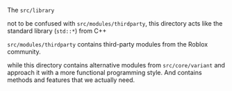 The `src/library`

not to be confused with `src/modules/thirdparty`, this directory acts like the standard library (`std::*`) from C++

`src/modules/thirdparty` contains third-party modules from the Roblox community.

while this directory contains alternative modules from `src/core/variant` and approach it with a more functional programming style. And contains methods and features that we actually need.